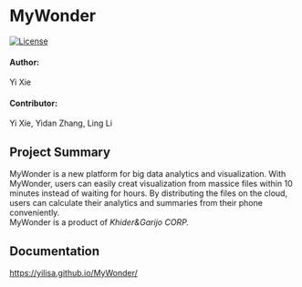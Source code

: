# MyWonder
[![License](https://img.shields.io/badge/License-Apache%202.0-blue.svg)](https://opensource.org/licenses/Apache-2.0)
#### Author:
Yi Xie
#### Contributor:
Yi Xie, Yidan Zhang, Ling Li
## Project Summary
MyWonder is a new platform for big data analytics and visualization. With MyWonder, users can easily creat visualization from massice files within 10 minutes instead of waiting for hours. By distributing the files on the cloud, users can calculate their analytics and summaries from their phone conveniently.   
MyWonder is a product of _Khider&Garijo CORP._
## Documentation
https://yilisa.github.io/MyWonder/
